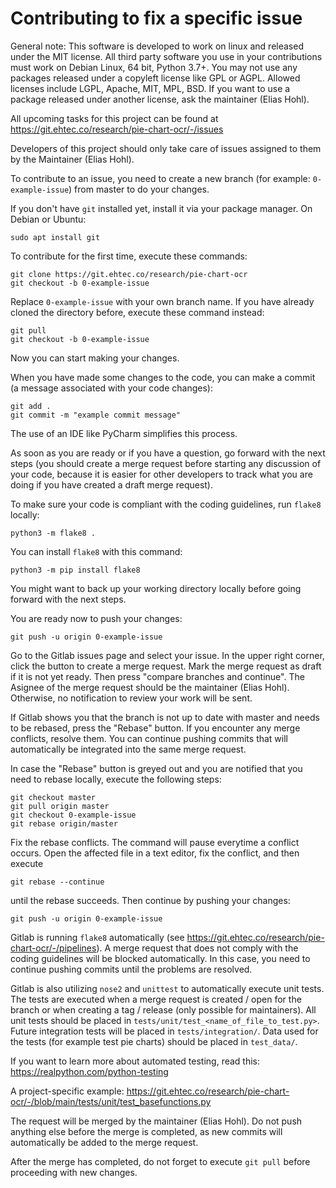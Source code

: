 # Contributing to fix a specific issue

General note: This software is developed to work on linux and released under the MIT license. All third party software you use in your contributions must work
on Debian Linux, 64 bit, Python 3.7+. You may not use any packages released under a copyleft license
like GPL or AGPL. Allowed licenses include LGPL, Apache, MIT, MPL, BSD. If you want to
use a package released under another license, ask the maintainer (Elias Hohl).

All upcoming tasks for this project can be found at
https://git.ehtec.co/research/pie-chart-ocr/-/issues

Developers of this project should only take care of issues assigned to them by the
Maintainer (Elias Hohl).

To contribute to an issue, you need to create a new branch (for example:
`0-example-issue`) from master to do your changes.

If you don't have `git` installed yet, install it via your package manager. On Debian or
Ubuntu:
```commandline
sudo apt install git
```

To contribute for the first time, execute these commands:
```commandline
git clone https://git.ehtec.co/research/pie-chart-ocr
git checkout -b 0-example-issue
```

Replace `0-example-issue` with your own branch name. If you have already cloned the
directory before, execute these command instead:
```commandline
git pull
git checkout -b 0-example-issue
```

Now you can start making your changes.

When you have made some changes to the code, you can make a commit (a message
associated with your code changes):

```commandline
git add .
git commit -m "example commit message"
```

The use of an IDE like PyCharm simplifies this process.

As soon as you are ready or if you have a question, go forward with the next steps
(you should create a merge request before starting any discussion of your code, because
it is easier for other developers to track what you are doing if you have created a
draft merge request).

To make sure your code is compliant with the coding guidelines, run `flake8` locally:

```commandline
python3 -m flake8 .
```

You can install `flake8` with this command:

```commandline
python3 -m pip install flake8
```

You might want to back up your working directory locally before going forward with the
next steps.

You are ready now to push your changes:

```commandline
git push -u origin 0-example-issue
```

Go to the Gitlab issues page and select your issue. In the upper right corner, click
the button to create a merge request. Mark the merge request as draft if it is not yet
ready. Then press "compare branches and continue". The Asignee of the merge request
should be the maintainer (Elias Hohl). Otherwise, no notification to review your work
will be sent.

If Gitlab shows you that the branch is not up to date with master and needs to be
rebased, press the "Rebase" button. If you encounter any merge conflicts,
resolve them. You can continue pushing commits that will automatically be
integrated into the same merge request.

In case the "Rebase" button is greyed out and you are notified that you need to rebase
locally, execute the following steps:

```commandline
git checkout master
git pull origin master
git checkout 0-example-issue
git rebase origin/master
```

Fix the rebase conflicts. The command will pause everytime a conflict occurs. Open the
affected file in a text editor, fix the conflict, and then execute

```commandline
git rebase --continue
```

until the rebase succeeds. Then continue by pushing your changes:

```commandline
git push -u origin 0-example-issue
```

Gitlab is running `flake8` automatically (see
https://git.ehtec.co/research/pie-chart-ocr/-/pipelines). A merge request
that does not comply with the coding guidelines will be blocked automatically. In this
case, you need to continue pushing commits until the problems are resolved.

Gitlab is also utilizing `nose2` and `unittest` to automatically execute unit tests.
The tests are executed when a merge request is created / open for the branch or when
creating a tag / release (only possible for maintainers). All unit tests should be
placed in `tests/unit/test_<name_of_file_to_test.py>`. Future integration tests will
be placed in `tests/integration/`. Data used for the tests (for example test pie
charts) should be placed in `test_data/`.

If you want to learn more about automated testing, read this:
https://realpython.com/python-testing

A project-specific example:
https://git.ehtec.co/research/pie-chart-ocr/-/blob/main/tests/unit/test_basefunctions.py

The request will be merged by the maintainer (Elias Hohl). Do not push anything else
before the merge is completed, as new commits will automatically be added to the merge
request.

After the merge has completed, do not forget to execute `git pull` before proceeding
with new changes.
